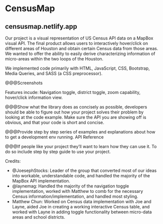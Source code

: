 # CensusMap
## censusmap.netlify.app

Our project is a visual representation of US Census API data on a MapBox visual API.
The final product allows users to interactively hover/click on different areas of Houston and obtain certain Census data from those areas.
We wanted to offer the ability to easily derive characterizing information of micro-areas within the two loops of the Houston.

We implemented code primarily with HTML, JavaScript, CSS, Bootstrap, Media Queries, and SASS (a CSS preprocessor).

@@@Screenshots

Features incude: Navigation toggle, district toggle, zoom capability, hover/click information view.

@@@Show what the library does as concisely as possible, developers should be able to figure out 
how your project solves their problem by looking at the code example.
Make sure the API you are showing off is obvious, and that your code is short and concise.

@@@Provide step by step series of examples and explanations about how to get a development env running.
API Reference

@@@If people like your project they’ll want to learn how they can use it. To do so include step by step guide to use your project.

Credits:
* @JoesephStocks: Leader of the group that converted most of our ideas into workable, understandable code, and handled the majority of the MapBox API implementation.
* @laynemag: Handled the majority of the navigation toggle implementation, worked with Matthew to comb for the necessary Census information/implementation, and
             handled most styling.
* Matthew Chun: Worked on Census data implementation with Joe and Layne, aided Joe in creating a working interactive Census table, and worked with Layne in
             adding toggle functionality between micro-data areas and school districts.
